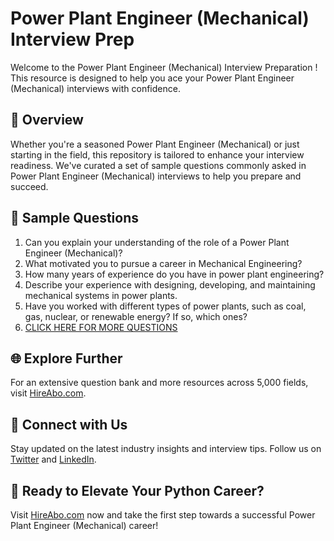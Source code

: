 # Power Plant Engineer (Mechanical) Interview Prep

Welcome to the Power Plant Engineer (Mechanical) Interview Preparation ! This resource is designed to help you ace your Power Plant Engineer (Mechanical) interviews with confidence.

## 🚀 Overview

Whether you're a seasoned Power Plant Engineer (Mechanical) or just starting in the field, this repository is tailored to enhance your interview readiness. We've curated a set of sample questions commonly asked in Power Plant Engineer (Mechanical) interviews to help you prepare and succeed.

## 📝 Sample Questions

1. Can you explain your understanding of the role of a Power Plant Engineer (Mechanical)?
2. What motivated you to pursue a career in Mechanical Engineering?
3. How many years of experience do you have in power plant engineering?
4. Describe your experience with designing, developing, and maintaining mechanical systems in power plants.
5. Have you worked with different types of power plants, such as coal, gas, nuclear, or renewable energy? If so, which ones?
6. [CLICK HERE FOR MORE QUESTIONS](https://hireabo.com/job/3_1_29/Power%20Plant%20Engineer%20Mechanical)

## 🌐 Explore Further

For an extensive question bank and more resources across 5,000 fields, visit [HireAbo.com](https://www.hireabo.com).

## 📱 Connect with Us

Stay updated on the latest industry insights and interview tips. Follow us on [Twitter](https://twitter.com/hireabo) and [LinkedIn](https://www.linkedin.com/in/hire-abo-3609972a8/).

## 🚀 Ready to Elevate Your Python Career?

Visit [HireAbo.com](https://www.hireabo.com) now and take the first step towards a successful Power Plant Engineer (Mechanical) career!